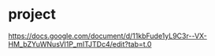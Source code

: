 # project
https://docs.google.com/document/d/11kbFude1yL9C3r--VX-HM_bZYuWNusVI1P_mITJTDc4/edit?tab=t.0
